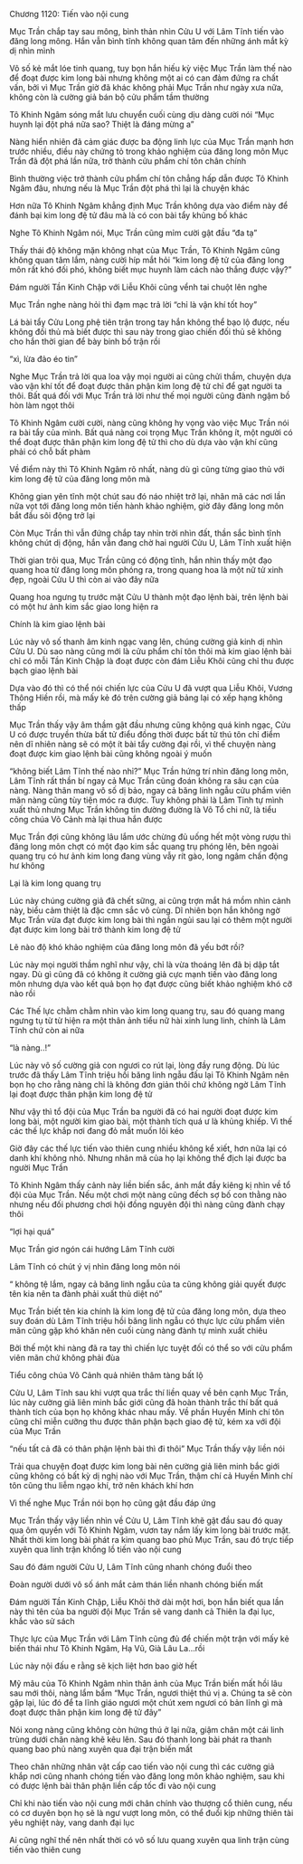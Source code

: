 




Chương 1120: Tiến vào nội cung


Mục Trần chắp tay sau mông, bình thản nhìn Cửu U với Lâm Tĩnh tiến vào đăng long mông. Hắn vẫn bình tĩnh không quan tâm đến những ánh mắt kỳ dị nhìn mình

Vô số kẻ mắt lóe tinh quang, tuy bọn hắn hiếu kỳ việc Mục Trần làm thế nào để đoạt được kim long bài nhưng không một ai có can đảm đứng ra chất vấn, bởi vì Mục Trần giờ đã khác không phải Mục Trần như ngày xưa nữa, không còn là cường giả bán bộ cửu phẩm tầm thường

Tô Khinh Ngâm sóng mắt lưu chuyển cuối cùng dịu dàng cười nói “Mục huynh lại đột phá nữa sao? Thiệt là đáng mừng a”

Nàng hiển nhiên đã cảm giác được ba động linh lực của Mục Trần mạnh hơn trước nhiều, điều này chứng tỏ trong khảo nghiệm của đăng long môn Mục Trần đã đột phá lần nữa, trở thành cửu phẩm chí tôn chân chính

Bình thường việc trở thành cửu phẩm chí tôn chẳng hấp dẫn được Tô Khinh Ngâm đâu, nhưng nếu là Mục Trần đột phá thì lại là chuyện khác

Hơn nữa Tô Khinh Ngâm khẳng định Mục Trần không dựa vào điểm này để đánh bại kim long đệ tử đâu mà là có con bài tẩy khủng bố khác

Nghe Tô Khinh Ngâm nói, Mục Trần cũng mỉm cười gật đầu “đa tạ”

Thấy thái độ không mặn không nhạt của Mục Trần, Tô Khinh Ngâm cũng không quan tâm lắm, nàng cười híp mắt hỏi “kim long đệ tử của đăng long môn rất khó đối phó, không biết mục huynh làm cách nào thắng được vậy?”

Đám người Tần Kinh Chập với Liễu Khôi cũng vểnh tai chuột lên nghe

Mục Trần nghe nàng hỏi thì đạm mạc trả lời “chỉ là vận khí tốt hoy”

Lá bài tẩy Cửu Long phệ tiên trận trong tay hắn không thể bạo lộ được, nếu không đối thủ mà biết được thì sau này trong giao chiến đối thủ sẽ không cho hắn thời gian để bày binh bố trận rồi

“xì, lừa đảo éo tin”

Nghe Mục Trần trả lời qua loa vậy mọi người ai cũng chửi thầm, chuyện dựa vào vận khí tốt để đoạt được thân phận kim long đệ tử chỉ để gạt người ta thôi. Bất quá đối với Mục Trần trả lời như thế mọi người cũng đành ngậm bồ hòn làm ngọt thôi

Tô Khinh Ngâm cười cười, nàng cũng không hy vọng vào việc Mục Trần nói ra bài tẩy của mình. Bất quá nàng coi trọng Mục Trần không ít, một người có thể đoạt được thân phận kim long đệ tử thì cho dù dựa vào vận khí cũng phải có chỗ bất phàm

Về điểm này thì Tô Khinh Ngâm rõ nhất, nàng dù gì cũng từng giao thủ với kim long đệ tử của đăng long môn mà

Không gian yên tĩnh một chút sau đó náo nhiệt trở lại, nhân mã các nơi lần nữa vọt tới đăng long môn tiến hành khảo nghiệm, giờ đây đăng long môn bắt đầu sôi động trở lại

Còn Mục Trần thì vẫn đứng chắp tay nhìn trời nhìn đất, thần sắc bình tĩnh không chút dị động, hắn vẫn đang chờ hai người Cửu U, Lâm Tĩnh xuất hiện

Thời gian trôi qua, Mục Trần cũng có động tĩnh, hắn nhìn thấy một đạo quang hoa từ đăng long môn phóng ra, trong quang hoa là một nữ tử xinh đẹp, ngoài Cửu U thì còn ai vào đây nữa

Quang hoa ngưng tụ trước mặt Cửu U thành một đạo lệnh bài, trên lệnh bài có một hư ảnh kim sắc giao long hiện ra

Chính là kim giao lệnh bài

Lúc này vô số thanh âm kinh ngạc vang lên, chúng cường giả kinh dị nhìn Cửu U. Dù sao nàng cũng mới là cửu phẩm chí tôn thôi mà kim giao lệnh bài chỉ có mỗi Tần Kinh Chập là đoạt được còn đám Liễu Khôi cũng chỉ thu được bạch giao lệnh bài

Dựa vào đó thì có thể nói chiến lực của Cửu U đã vượt qua Liễu Khôi, Vương Thông Hiền rồi, mà mấy kẻ đó trên cường giả bảng lại có xếp hạng không thấp

Mục Trần thấy vậy âm thầm gật đầu nhưng cũng không quá kinh ngạc, Cửu U có được truyền thừa bất tử điểu đồng thời được bất tử thú tôn chỉ điểm nên dĩ nhiên nàng sẽ có một ít bài tẩy cường đại rồi, vì thế chuyện nàng đoạt được kim giao lệnh bài cũng không ngoài ý muốn

“không biết Lâm Tĩnh thế nào nhỉ?” Mục Trần hứng trí nhìn đăng long môn, Lâm Tĩnh rất thần bí ngay cả Mục Trần cũng đoán không ra sâu cạn của nàng. Nàng thân mang vô số dị bảo, ngay cả băng linh ngẫu cửu phẩm viên mãn nàng cũng tùy tiện móc ra được. Tuy không phải là Lâm Tinh tự mình xuất thủ nhưng Mục Trần không tin đường đường là Võ Tổ chi nữ, là tiểu công chúa Võ Cảnh mà lại thua hắn được

Mục Trần đợi cũng không lâu lắm ước chừng đủ uống hết một vòng rượu thì đăng long môn chợt có một đạo kim sắc quang trụ phóng lên, bên ngoài quang trụ có hư ảnh kim long đang vùng vẫy rít gào, long ngâm chấn động hư không

Lại là kim long quang trụ

Lúc này chúng cường giả đã chết sững, ai cũng trợn mắt há mồm nhìn cảnh này, biểu cảm thiệt là đặc cmn sắc vô cùng. Dĩ nhiên bọn hắn không ngờ Mục Trần vừa đạt được kim long bài thì ngắn ngủi sau lại có thêm một người đạt được kim long bài trở thành kim long đệ tử

Lẽ nào độ khó khảo nghiệm của đăng long môn đã yếu bớt rồi?

Lúc này mọi người thầm nghĩ như vậy, chỉ là vừa thoáng lên đã bị dập tắt ngay. Dù gì cũng đã có không ít cường giả cực mạnh tiến vào đăng long môn nhưng dựa vào kết quả bọn họ đạt được cũng biết khảo nghiệm khó cỡ nào rồi

Các Thế lực chằm chằm nhìn vào kim long quang trụ, sau đó quang mang ngưng tụ từ từ hiện ra một thân ảnh tiểu nữ hài xinh lung linh, chính là Lâm Tĩnh chứ còn ai nữa

“là nàng..!”

Lúc này vô số cường giả con ngươi co rút lại, lòng đầy rung động. Dù lúc trước đã thấy Lâm Tĩnh triệu hồi băng linh ngẫu đấu lại Tô Khinh Ngâm nên bọn họ cho rằng nàng chỉ là không đơn giản thôi chứ không ngờ Lâm Tĩnh lại đoạt được thân phận kim long đệ tử

Như vậy thì tổ đội của Mục Trần ba người đã có hai người đoạt được kim long bài, một người kim giao bài, một thành tích quá ư là khủng khiếp. Vì thế các thế lực khắp nơi đang đỏ mắt muốn lôi kéo

Giờ đây các thế lực tiến vào thiên cung nhiều không kể xiết, hơn nữa lại có danh khí không nhỏ. Nhưng nhân mã của họ lại không thể địch lại được ba người Mục Trần

Tô Khinh Ngâm thấy cảnh này liền biến sắc, ánh mắt đầy kiêng kị nhìn về tổ đội của Mục Trần. Nếu một chơi một nàng cũng đếch sợ bố con thằng nào nhưng nếu đối phương chơi hội đồng nguyên đội thì nàng cũng đành chạy thôi

“lợi hại quá”

Mục Trần giơ ngón cái hướng Lâm Tĩnh cười

Lâm Tĩnh có chút ý vị nhìn đăng long môn nói

“ không tệ lắm, ngay cả băng linh ngẫu của ta cũng không giải quyết được tên kia nên ta đành phải xuất thủ diệt nó”

Mục Trần biết tên kia chính là kim long đệ tử của đăng long môn, dựa theo suy đoán dù Lâm Tĩnh triệu hồi băng linh ngẫu có thực lực cửu phẩm viên mãn cũng gặp khó khăn nên cuối cùng nàng đành tự mình xuất chiêu

Bởi thế một khi nàng đã ra tay thì chiến lực tuyệt đối có thể so với cửu phẩm viên mãn chứ không phải đùa

Tiểu công chúa Võ Cảnh quả nhiên thâm tàng bất lộ

Cửu U, Lâm Tĩnh sau khi vượt qua trắc thí liền quay về bên cạnh Mục Trần, lúc này cường giả liên minh bắc giới cũng đã hoàn thành trắc thí bất quá thành tích của bọn họ không khác nhau mấy. Về phần Huyền Minh chí tôn cũng chỉ miễn cưỡng thu được thân phận bạch giao đệ tử, kém xa với đội của Mục Trần

“nếu tất cả đã có thân phận lệnh bài thì đi thôi” Mục Trần thấy vậy liền nói

Trải qua chuyện đoạt được kim long bài nên cường giả liên minh bắc giới cũng không có bất kỳ dị nghị nào với Mục Trần, thậm chí cả Huyền Minh chí tôn cũng thu liễm ngạo khí, trở nên khách khí hơn

Vì thế nghe Mục Trần nói bọn họ cũng gật đầu đáp ứng

Mục Trần thấy vậy liền nhìn về Cửu U, Lâm Tĩnh khẽ gật đầu sau đó quay qua ôm quyền với Tô Khinh Ngâm, vươn tay nắm lấy kim long bài trước mặt. Nhất thời kim long bài phát ra kim quang bao phủ Mục Trần, sau đó trực tiếp xuyên qua linh trận khổng lồ tiến vào nội cung

Sau đó đám người Cửu U, Lâm Tĩnh cũng nhanh chóng đuổi theo

Đoàn người dưới vô số ánh mắt cảm thán liền nhanh chóng biến mất

Đám người Tần Kinh Chập, Liễu Khôi thở dài một hơi, bọn hắn biết qua lần này thì tên của ba người đội Mục Trần sẽ vang danh cả Thiên la đại lục, khắc vào sử sách

Thực lực của Mục Trần với Lâm Tĩnh cũng đủ để chiến một trận với mấy kẻ biến thái như Tô Khinh Ngâm, Hạ Vũ, Già Lâu La…rồi

Lúc này nội đấu e rằng sẽ kịch liệt hơn bao giờ hết

Mỹ mâu của Tô Khinh Ngâm nhìn thân ảnh của Mục Trần biến mất hồi lâu sau mới thôi, nàng lẩm bẩm “Mục Trần, ngươi thiệt thú vị a. Chúng ta sẽ còn gặp lại, lúc đó để ta lĩnh giáo ngươi một chút xem ngươi có bản lĩnh gì mà đoạt được thân phận kim long đệ tử đây”

Nói xong nàng cũng không còn hứng thú ở lại nữa, giậm chân một cái linh trùng dưới chân nàng khẽ kêu lên. Sau đó thanh long bài phát ra thanh quang bao phủ nàng xuyên qua đại trận biến mất

Theo chân những nhân vật cấp cao tiến vào nội cung thì các cường giả khắp nơi cũng nhanh chóng tiến vào đăng long môn khảo nghiệm, sau khi có được lệnh bài thân phận liền cấp tốc đi vào nội cung

Chỉ khi nào tiến vào nội cung mới chân chính vào thượng cổ thiên cung, nếu có cơ duyên bọn họ sẽ là ngư vượt long môn, có thể đuổi kịp những thiên tài yêu nghiệt này, vang danh đại lục

Ai cũng nghĩ thế nên nhất thời có vô số lưu quang xuyên qua linh trận cùng tiến vào thiên cung




